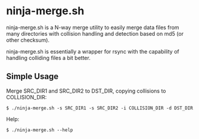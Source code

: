 # ninja-merge.sh

ninja-merge.sh is a N-way merge utility to easily merge data files from many
directories with collision handling and detection based on md5 (or other
checksum).

ninja-merge.sh is essentially a wrapper for rsync with the capability of
handling colliding files a bit better.

## Simple Usage

Merge SRC_DIR1 and SRC_DIR2 to DST_DIR, copying collisions to COLLISION_DIR:
```
$ ./ninja-merge.sh -s SRC_DIR1 -s SRC_DIR2 -i COLLISION_DIR -d DST_DIR
```

Help:
```
$ ./ninja-merge.sh --help
```
